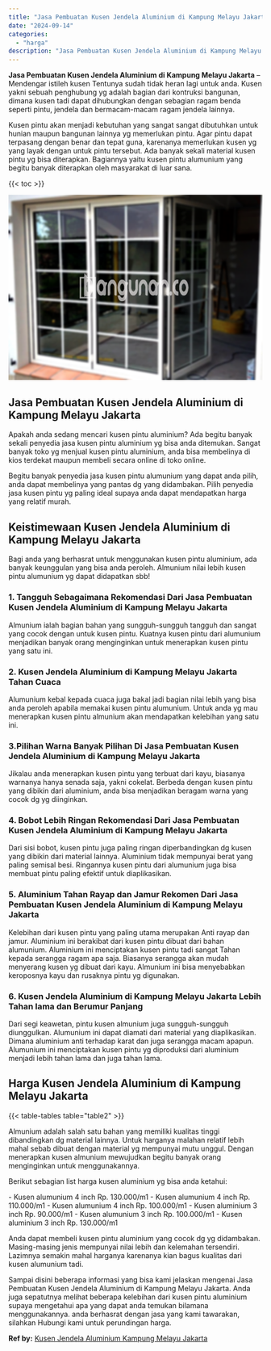 ```yaml
---
title: "Jasa Pembuatan Kusen Jendela Aluminium di Kampung Melayu Jakarta"
date: "2024-09-14"
categories: 
  - "harga"
description: "Jasa Pembuatan Kusen Jendela Aluminium di Kampung Melayu Jakarta. Sampai disini beberapa informasi yang bisa kami jelaskan mengenai Jasa Pembuatan Kusen Jend..."
---
```


**Jasa Pembuatan Kusen Jendela Aluminium di Kampung Melayu Jakarta** – Mendengar istileh kusen Tentunya sudah tidak heran lagi untuk anda. Kusen yakni sebuah penghubung yg adalah bagian dari kontruksi bangunan, dimana kusen tadi dapat dihubungkan dengan sebagian ragam benda seperti pintu, jendela dan bermacam-macam ragam jendela lainnya.

Kusen pintu akan menjadi kebutuhan yang sangat sangat dibutuhkan untuk hunian maupun bangunan lainnya yg memerlukan pintu. Agar pintu dapat terpasang dengan benar dan tepat guna, karenanya memerlukan kusen yg yang layak dengan untuk pintu tersebut. Ada banyak sekali material kusen pintu yg bisa diterapkan. Bagiannya yaitu kusen pintu alumunium yang begitu banyak diterapkan oleh masyarakat di luar sana.

{{< toc >}}

![Jasa Pembuatan Kusen Jendela Aluminium di Kampung Melayu Jakarta](/images/harga-kusen-jendela-alumunium-35.png)

## Jasa Pembuatan Kusen Jendela Aluminium di Kampung Melayu Jakarta

Apakah anda sedang mencari kusen pintu aluminium? Ada begitu banyak sekali penyedia jasa kusen pintu aluminium yg bisa anda ditemukan. Sangat banyak toko yg menjual kusen pintu aluminium, anda bisa membelinya di kios terdekat maupun membeli secara online di toko online.

Begitu banyak penyedia jasa kusen pintu alumunium yang dapat anda pilih, anda dapat membelinya yang pantas dg yang didambakan. Pilih penyedia jasa kusen pintu yg paling ideal supaya anda dapat mendapatkan harga yang relatif murah.

## Keistimewaan Kusen Jendela Aluminium di Kampung Melayu Jakarta

Bagi anda yang berhasrat untuk menggunakan kusen pintu aluminium, ada banyak keunggulan yang bisa anda peroleh. Almunium nilai lebih kusen pintu alumunium yg dapat didapatkan sbb!

### 1\. Tangguh Sebagaimana Rekomendasi Dari Jasa Pembuatan Kusen Jendela Aluminium di Kampung Melayu Jakarta

Almunium ialah bagian bahan yang sungguh-sungguh tangguh dan sangat yang cocok dengan untuk kusen pintu. Kuatnya kusen pintu dari alumunium menjadikan banyak orang menginginkan untuk menerapkan kusen pintu yang satu ini.

### 2\. Kusen Jendela Aluminium di Kampung Melayu Jakarta Tahan Cuaca

Alumunium kebal kepada cuaca juga bakal jadi bagian nilai lebih yang bisa anda peroleh apabila memakai kusen pintu alumunium. Untuk anda yg mau menerapkan kusen pintu almunium akan mendapatkan kelebihan yang satu ini.

### 3.Pilihan Warna Banyak Pilihan Di Jasa Pembuatan Kusen Jendela Aluminium di Kampung Melayu Jakarta

Jikalau anda menerapkan kusen pintu yang terbuat dari kayu, biasanya warnanya hanya senada saja, yakni cokelat. Berbeda dengan kusen pintu yang dibikin dari aluminium, anda bisa menjadikan beragam warna yang cocok dg yg diinginkan.

### 4\. Bobot Lebih Ringan Rekomendasi Dari Jasa Pembuatan Kusen Jendela Aluminium di Kampung Melayu Jakarta

Dari sisi bobot, kusen pintu juga paling ringan diperbandingkan dg kusen yang dibikin dari material lainnya. Aluminium tidak mempunyai berat yang paling semisal besi. Ringannya kusen pintu dari alumunium juga bisa membuat pintu paling efektif untuk diaplikasikan.

### 5\. Aluminium Tahan Rayap dan Jamur Rekomen Dari Jasa Pembuatan Kusen Jendela Aluminium di Kampung Melayu Jakarta

Kelebihan dari kusen pintu yang paling utama merupakan Anti rayap dan jamur. Aluminium ini berakibat dari kusen pintu dibuat dari bahan alumunium. Aluminium ini menciptakan kusen pintu tadi sangat Tahan kepada serangga ragam apa saja. Biasanya serangga akan mudah menyerang kusen yg dibuat dari kayu. Almunium ini bisa menyebabkan keroposnya kayu dan rusaknya pintu yg digunakan.

### 6\. Kusen Jendela Aluminium di Kampung Melayu Jakarta Lebih Tahan lama dan Berumur Panjang

Dari segi keawetan, pintu kusen almunium juga sungguh-sungguh diunggulkan. Alumunium ini dapat diamati dari material yang diaplikasikan. Dimana aluminium anti terhadap karat dan juga serangga macam apapun. Alumunium ini menciptakan kusen pintu yg diproduksi dari aluminium menjadi lebih tahan lama dan juga tahan lama.

## Harga Kusen Jendela Aluminium di Kampung Melayu Jakarta

{{< table-tables table="table2" >}}

Almunium adalah salah satu bahan yang memiliki kualitas tinggi dibandingkan dg material lainnya. Untuk harganya malahan relatif lebih mahal sebab dibuat dengan material yg mempunyai mutu unggul. Dengan menerapkan kusen almunium mewujudkan begitu banyak orang menginginkan untuk menggunakannya.

Berikut sebagian list harga kusen aluminium yg bisa anda ketahui:

\- Kusen alumunium 4 inch Rp. 130.000/m1 - Kusen alumunium 4 inch Rp. 110.000/m1 - Kusen alumunium 4 inch Rp. 100.000/m1 - Kusen aluminium 3 inch Rp. 90.000/m1 - Kusen alumunium 3 inch Rp. 100.000/m1 - Kusen aluminium 3 inch Rp. 130.000/m1

Anda dapat membeli kusen pintu aluminium yang cocok dg yg didambakan. Masing-masing jenis mempunyai nilai lebih dan kelemahan tersendiri. Lazimnya semakin mahal harganya karenanya kian bagus kualitas dari kusen alumunium tadi.

Sampai disini beberapa informasi yang bisa kami jelaskan mengenai Jasa Pembuatan Kusen Jendela Aluminium di Kampung Melayu Jakarta. Anda juga sepatutnya melihat beberapa kelebihan dari kusen pintu aluminium supaya mengetahui apa yang dapat anda temukan bilamana menggunakannya. anda berhasrat dengan jasa yang kami tawarakan, silahkan Hubungi kami untuk perundingan harga.

**Ref by:** [Kusen Jendela Aluminium Kampung Melayu Jakarta](https://id.wikipedia.org/wiki/Kusen)
